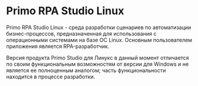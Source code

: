 # Primo RPA Studio Linux

Primo RPA Studio Linux - среда разработки сценариев по автоматизации бизнес-процессов, предназначенная для использования с операционными системами на базе ОС Linux. Основным пользователем приложения является RPA-разработчик.

Версия продукта Primo Studio для Линукс в данный момент отличается по своим функциональным возможностям от версии для Windows и не является ее полноценным аналогом; часть функциональности находится в процессе разработки. 
